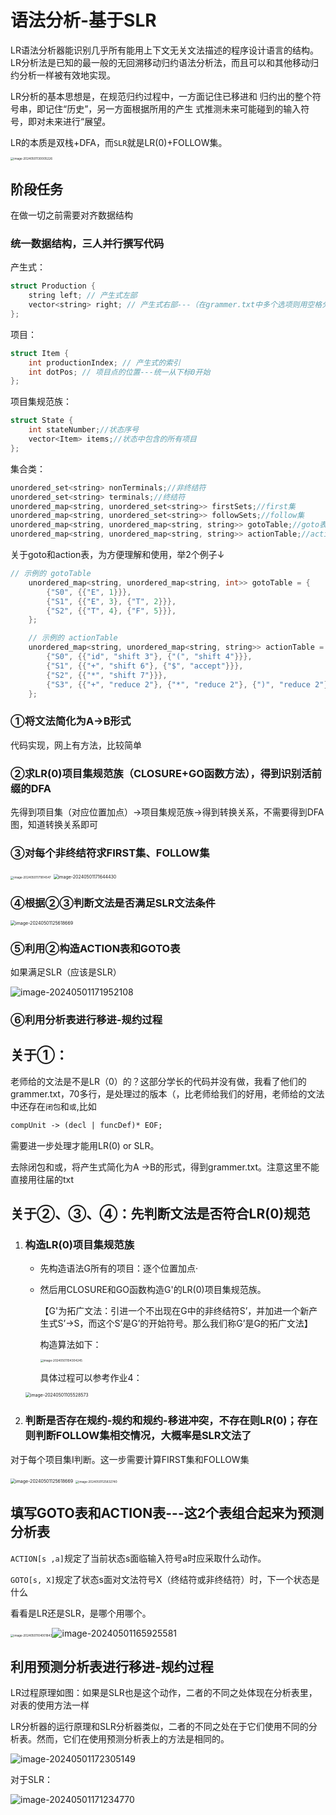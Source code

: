 # 语法分析-基于SLR

LR语法分析器能识别⼏乎所有能⽤上下⽂⽆关⽂法描述的程序设计语⾔的结构。 LR分析法是已知的最⼀般的⽆回溯移动归约语法分析法，而且可以和其他移动归约分析⼀样被有效地实现。

LR分析的基本思想是，在规范归约过程中，⼀⽅⾯记住已移进和 归约出的整个符号串，即记住“历史”，另⼀⽅⾯根据所⽤的产⽣ 式推测未来可能碰到的输⼊符号，即对未来进⾏“展望。

LR的本质是双栈+DFA，而`SLR`就是LR(0)+FOLLOW集。

<img src="C:\Users\Administrator\AppData\Roaming\Typora\typora-user-images\image-20240501130005226.png" alt="image-20240501130005226" style="zoom:33%;" />



## 阶段任务

在做一切之前需要对齐数据结构

### 统一数据结构，三人并行撰写代码

产生式：

```cpp
struct Production {
    string left; // 产生式左部
    vector<string> right; // 产生式右部---（在grammer.txt中多个选项则用空格分隔）
};
```

项目：

```cpp
struct Item {
    int productionIndex; // 产生式的索引
    int dotPos; // 项目点的位置---统一从下标0开始
};
```

项目集规范族：

```cpp
struct State {
    int stateNumber;//状态序号
    vector<Item> items;//状态中包含的所有项目
};
```

集合类：

```cpp
unordered_set<string> nonTerminals;//非终结符
unordered_set<string> terminals;//终结符
unordered_map<string, unordered_set<string>> firstSets;//first集
unordered_map<string, unordered_set<string>> followSets;//follow集
unordered_map<string, unordered_map<string, string>> gotoTable;//goto表
unordered_map<string, unordered_map<string, string>> actionTable;//action表
```

关于goto和action表，为方便理解和使用，举2个例子↓

```cpp
// 示例的 gotoTable
    unordered_map<string, unordered_map<string, int>> gotoTable = {
        {"S0", {{"E", 1}}},
        {"S1", {{"E", 3}, {"T", 2}}},
        {"S2", {{"T", 4}, {"F", 5}}},
    };

    // 示例的 actionTable
    unordered_map<string, unordered_map<string, string>> actionTable = {
        {"S0", {{"id", "shift 3"}, {"(", "shift 4"}}},
        {"S1", {{"+", "shift 6"}, {"$", "accept"}}},
        {"S2", {{"*", "shift 7"}}},
        {"S3", {{"+", "reduce 2"}, {"*", "reduce 2"}, {")", "reduce 2"}, {"$", "reduce 2"}}},
    };
```

### ①将文法简化为A->B形式

代码实现，网上有方法，比较简单

### ②求LR(0)项目集规范族（CLOSURE+GO函数方法），得到识别活前缀的DFA

先得到项目集（对应位置加点）->项目集规范族->得到转换关系，不需要得到DFA图，知道转换关系即可

### ③对每个非终结符求FIRST集、FOLLOW集

<img src="C:\Users\Administrator\AppData\Roaming\Typora\typora-user-images\image-20240501171814547.png" alt="image-20240501171814547" style="zoom: 33%;" />

<img src="C:\Users\Administrator\AppData\Roaming\Typora\typora-user-images\image-20240501171644430.png" alt="image-20240501171644430" style="zoom:50%;" />

### ④根据②③判断文法是否满足SLR文法条件

<img src="C:\Users\Administrator\AppData\Roaming\Typora\typora-user-images\image-20240501125618669.png" alt="image-20240501125618669" style="zoom: 50%;" />

### ⑤利用②构造ACTION表和GOTO表

如果满足SLR（应该是SLR）

![image-20240501171952108](C:\Users\Administrator\AppData\Roaming\Typora\typora-user-images\image-20240501171952108.png)

### ⑥利用分析表进行移进-规约过程

## 关于①：

老师给的文法是不是LR（0）的？这部分学长的代码并没有做，我看了他们的grammer.txt，70多行，是处理过的版本（，比老师给我们的好用，老师给的文法中还存在`闭包`和`或`,比如

```txt
compUnit -> (decl | funcDef)* EOF;
```

需要进一步处理才能用LR(0) or SLR。

去除闭包和或，将产生式简化为A ->B的形式，得到grammer.txt。注意这里不能直接用往届的txt

## 关于②、③、④：先判断文法是否符合LR(0)规范

1. ### 构造LR(0)项目集规范族

   - 先构造语法G所有的项目：逐个位置加点·

   - 然后用CLOSURE和GO函数构造G'的LR(0)项目集规范族。

     【G'为拓广文法：引进⼀个不出现在G中的⾮终结符S’，并加进⼀个新产⽣式S’→S，⽽这个S’是G’的开始符号。那么我们称G’是G的拓⼴⽂法】

     构造算法如下：

     <img src="C:\Users\Administrator\AppData\Roaming\Typora\typora-user-images\image-20240501104304245.png" alt="image-20240501104304245" style="zoom:33%;" />

     具体过程可以参考作业4：

   <img src="C:\Users\Administrator\AppData\Roaming\Typora\typora-user-images\image-20240501105528573.png" alt="image-20240501105528573" style="zoom:50%;" />

2. ### 判断是否存在规约-规约和规约-移进冲突，不存在则LR(0)；存在则判断FOLLOW集相交情况，大概率是SLR文法了

对于每个项目集I判断。这一步需要计算FIRST集和FOLLOW集

<img src="C:\Users\Administrator\AppData\Roaming\Typora\typora-user-images\image-20240501125618669.png" alt="image-20240501125618669" style="zoom: 50%;" />

<img src="C:\Users\Administrator\AppData\Roaming\Typora\typora-user-images\image-20240501125832740.png" alt="image-20240501125832740" style="zoom:33%;" />

## 填写GOTO表和ACTION表---这2个表组合起来为预测分析表

`ACTION[s ,a]`规定了当前状态s面临输入符号a时应采取什么动作。 

`GOTO[s, X]`规定了状态s面对文法符号X（终结符或⾮终结符）时，下⼀个状态是什么

看看是LR还是SLR，是哪个用哪个。

<img src="C:\Users\Administrator\AppData\Roaming\Typora\typora-user-images\image-20240501104001843.png" alt="image-20240501104001843" style="zoom:33%;" />![image-20240501165925581](C:\Users\Administrator\AppData\Roaming\Typora\typora-user-images\image-20240501165925581.png)

## 利用预测分析表进行移进-规约过程

LR过程原理如图：如果是SLR也是这个动作，二者的不同之处体现在分析表里，对表的使用方法一样

LR分析器的运行原理和SLR分析器类似，二者的不同之处在于它们使用不同的分析表。然而，它们在使用预测分析表上的方法是相同的。

![image-20240501172305149](C:\Users\Administrator\AppData\Roaming\Typora\typora-user-images\image-20240501172305149.png)

对于SLR：

![image-20240501171234770](C:\Users\Administrator\AppData\Roaming\Typora\typora-user-images\image-20240501171234770.png)
